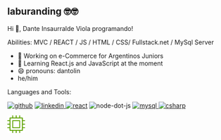 <h2>laburanding 🤓🤓</h2>
Hi 👋, Dante Insaurralde Viola
programando!

Abilities: MVC / REACT / JS / HTML / CSS/ Fullstack.net / MySql Server

- 🔭 Working on e-Commerce for Argentinos Juniors 
- 🌱 Learning React.js and JavaScript at the moment
- 😄 pronouns: dantolin
- he/him

 Languages and Tools:

<a href=https://github.com/dantolin45><img src='https://cdn.jsdelivr.net/npm/simple-icons@3.0.1/icons/github.svg' alt='github' height='40'></a>
<a href=linkedin.com/in/dante-insaurralde-viola-944393261/> <img src='https://cdn.jsdelivr.net/npm/simple-icons@3.0.1/icons/linkedin.svg' alt='linkedin' height='40'>  </a>
<a href=https://es.react.dev> <img src='https://cdn.jsdelivr.net/npm/simple-icons@3.0.1/icons/react.svg' alt='react' height='40'></a>
<img src='https://cdn.jsdelivr.net/npm/simple-icons@3.0.1/icons/node-dot-js.svg' alt='node-dot-js' height='40'></a>
<a href=https://nodejs.org/es> <img src='https://cdn.jsdelivr.net/npm/simple-icons@3.0.1/icons/mysql.svg' alt='mysql' height='40'>
<img src='https://cdn.jsdelivr.net/npm/simple-icons@3.0.1/icons/csharp.svg' alt='csharp' height='40'>

<a href='https://docs.github.com/en/developers'><img src='https://raw.githubusercontent.com/acervenky/animated-github-badges/master/assets/devbadge.gif' width='40' height='40'></a> 


